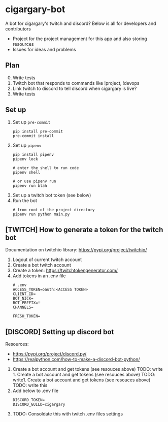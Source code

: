 # cigargary-bot
A bot for cigargary's twitch and discord? Below is all for developers and contributors

- Project for the project management for this app and also storing resources
- Issues for ideas and problems

## Plan

0. Write tests
1. Twitch bot that responds to commands like !project, !devops
2. Link twitch to discord to tell discord when cigargary is live?
3. Write tests

## Set up

1. Set up `pre-commit`
	```shell
	pip install pre-commit
	pre-commit install
	```
2. Set up `pipenv`
	```shell
	pip install pipenv
	pipenv lock

	# enter the shell to run code
	pipenv shell

	# or use pipenv run
	pipenv run blah
	```
2. Set up a twitch bot token (see below)
3. Run the bot
	```
	# from root of the project directory
	pipenv run python main.py
	```

## [TWITCH] How to generate a token for the twitch bot

Documentation on twitchio library: https://pypi.org/project/twitchio/

1. Logout of current twitch account
2. Create a bot twitch account
3. Create a token: https://twitchtokengenerator.com/
4. Add tokens in an .env file
	```
	# .env
	ACCESS_TOKEN=oauth:<ACCESS TOKEN>
	CLIENT_ID=
	BOT_NICK=
	BOT_PREFIX=!
	CHANNELS=

	FRESH_TOKEN=
	```

## [DISCORD] Setting up discord bot

Resources:
- https://pypi.org/project/discord.py/
- https://realpython.com/how-to-make-a-discord-bot-python/
1. Create a bot account and get tokens (see resouces above) TODO: write 1. Create a bot account and get tokens (see resouces above) TODO: write1. Create a bot account and get tokens (see resouces above) TODO: write this
2. Add below to .env file
	``` # discord .env portion
	DISCORD_TOKEN=
	DISCORD_GUILD=cigargary
	```
3. TODO: Consoldate this with twitch .env files settings

